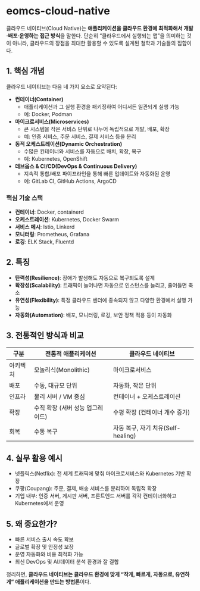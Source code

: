 # eomcs-cloud-native

클라우드 네이티브(Cloud Native)는 **애플리케이션을 클라우드 환경에 최적화해서 개발·배포·운영하는 접근 방식**을 말한다. 단순히 “클라우드에서 실행되는 앱”을 의미하는 것이 아니라, 클라우드의 장점을 최대한 활용할 수 있도록 설계된 철학과 기술들의 집합이다.

## 1. 핵심 개념

클라우드 네이티브는 다음 네 가지 요소로 요약된다:

- **컨테이너(Container)**
    - 애플리케이션과 그 실행 환경을 패키징하여 어디서든 일관되게 실행 가능
    - 예: Docker, Podman
- **마이크로서비스(Microservices)**
    - 큰 시스템을 작은 서비스 단위로 나누어 독립적으로 개발, 배포, 확장
    - 예: 인증 서비스, 주문 서비스, 결제 서비스 등을 분리
- **동적 오케스트레이션(Dynamic Orchestration)**
    - 수많은 컨테이너와 서비스를 자동으로 배치, 확장, 복구
    - 예: Kubernetes, OpenShift
- **데브옵스 & CI/CD(DevOps & Continuous Delivery)**
    - 지속적 통합/배포 파이프라인을 통해 빠른 업데이트와 자동화된 운영
    - 예: GitLab CI, GitHub Actions, ArgoCD

### 핵심 기술 스택

- **컨테이너**: Docker, containerd
- **오케스트레이션**: Kubernetes, Docker Swarm
- **서비스 메시**: Istio, Linkerd
- **모니터링**: Prometheus, Grafana
- **로깅**: ELK Stack, Fluentd

## 2. 특징

- **탄력성(Resilience)**: 장애가 발생해도 자동으로 복구되도록 설계
- **확장성(Scalability)**: 트래픽이 늘어나면 자동으로 인스턴스를 늘리고, 줄어들면 축소
- **유연성(Flexibility)**: 특정 클라우드 벤더에 종속되지 않고 다양한 환경에서 실행 가능
- **자동화(Automation)**: 배포, 모니터링, 로깅, 보안 정책 적용 등이 자동화

## 3. 전통적인 방식과 비교
| 구분 | 전통적 애플리케이션 | 클라우드 네이티브 |
| --- | --- | --- |
| 아키텍처 | 모놀리식(Monolithic) | 마이크로서비스 |
| 배포 | 수동, 대규모 단위 | 자동화, 작은 단위 |
| 인프라 | 물리 서버 / VM 중심 | 컨테이너 + 오케스트레이션 |
| 확장 | 수직 확장 (서버 성능 업그레이드) | 수평 확장 (컨테이너 개수 증가) |
| 회복 | 수동 복구 | 자동 복구, 자기 치유(Self-healing) |

## 4. 실무 활용 예시

- 넷플릭스(Netflix): 전 세계 트래픽에 맞춰 마이크로서비스와 Kubernetes 기반 확장
- 쿠팡(Coupang): 주문, 결제, 배송 서비스를 분리하여 독립적 확장
- 기업 내부: 인증 서버, 게시판 서버, 프론트엔드 서버를 각각 컨테이너화하고 Kubernetes에서 운영

## 5. 왜 중요한가?

- 빠른 서비스 출시 속도 확보
- 글로벌 확장 및 안정성 보장
- 운영 자동화와 비용 최적화 가능
- 최신 DevOps 및 AI/데이터 분석 환경과 잘 결합

정리하면, **클라우드 네이티브는 클라우드 환경에 맞게 “작게, 빠르게, 자동으로, 유연하게” 애플리케이션을 만드는 방법론**이다.
